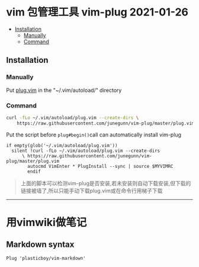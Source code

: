 
# vim 包管理工具 vim-plug 2021-01-26


* [Installation](#installation)
  * [Manually](#manually)
  * [Command](#command)

## Installation

### Manually
Put [plug.vim](https://raw.githubusercontent.com/junegunn/vim-plug/master/plug.vim) in the "~/.vim/autoload/" directory

### Command

```bash
curl -fLo ~/.vim/autoload/plug.vim --create-dirs \
    https://raw.githubusercontent.com/junegunn/vim-plug/master/plug.vim
```

Put the script before ```plug#begin()```call can automatically install vim-plug

```vim
if empty(glob('~/.vim/autoload/plug.vim'))
  silent !curl -fLo ~/.vim/autoload/plug.vim --create-dirs
      \ https://raw.githubusercontent.com/junegunn/vim-plug/master/plug.vim
        autocmd VimEnter * PlugInstall --sync | source $MYVIMRC
        endif
```
> 上面的脚本可以检测vim-plug是否安装,若未安装则自动下载安装,但下载的链接被墙了,所以只能手动下载plug.vim或在命令行用梯子下载

---

# 用vimwiki做笔记

## Markdown syntax

```vim
Plug 'plasticboy/vim-markdown'
```


